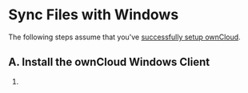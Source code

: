 # Sync Files with Windows

The following steps assume that you've [successfully setup ownCloud](../README.md).

## A. Install the ownCloud Windows Client 
1. 